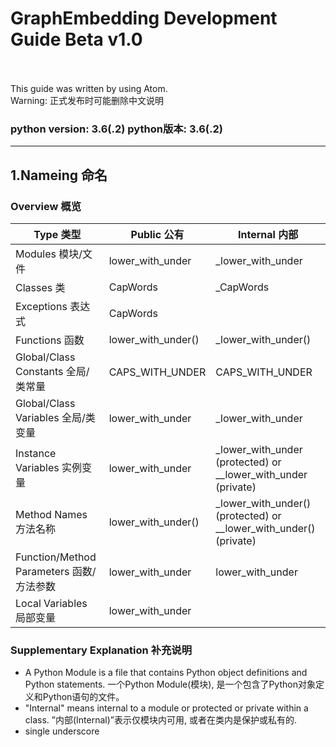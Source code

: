 # GraphEmbedding Development Guide Beta v1.0
<br>
<br>
This guide was written by using Atom.<br>
Warning: 正式发布时可能删除中文说明

### python version: 3.6(.2) python版本: 3.6(.2)

***

## 1.Nameing 命名
### Overview 概览
| Type 类型                                | Public 公有        | Internal  内部                                                    |
| ---------------------------------------- | ------------------ | ----------------------------------------------------------------- |
| Modules 模块/文件                        | lower_with_under   | _lower_with_under                                                 |
| Classes 类                               | CapWords           | _CapWords                                                         |
| Exceptions 表达式                        | CapWords           |                                                                   |
| Functions 函数                           | lower_with_under() | _lower_with_under()                                               |
| Global/Class Constants 全局/类常量       | CAPS_WITH_UNDER    | CAPS_WITH_UNDER                                                   |
| Global/Class Variables 全局/类变量       | lower_with_under   | _lower_with_under                                                 |
| Instance Variables 实例变量              | lower_with_under   | _lower_with_under (protected) or __lower_with_under (private)     |
| Method Names 方法名称                    | lower_with_under() | _lower_with_under() (protected) or __lower_with_under() (private) |
| Function/Method Parameters 函数/方法参数 | lower_with_under   | lower_with_under                                                  |
| Local Variables 局部变量                 | lower_with_under   |                                                                   |

### Supplementary Explanation 补充说明
+ A Python Module is a file that contains Python object definitions and Python statements.  一个Python Module(模块), 是一个包含了Python对象定义和Python语句的文件。
+ "Internal" means internal to a module or protected or private within a class. ”内部(Internal)”表示仅模块内可用, 或者在类内是保护或私有的.
+ single underscore
